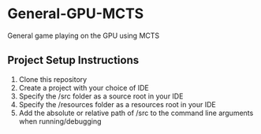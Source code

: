 # General-GPU-MCTS
General game playing on the GPU using MCTS

## Project Setup Instructions
1. Clone this repository
2. Create a project with your choice of IDE
3. Specify the /src folder as a source root in your IDE
4. Specify the /resources folder as a resources root in your IDE
5. Add the absolute or relative path of /src to the command line arguments when running/debugging
